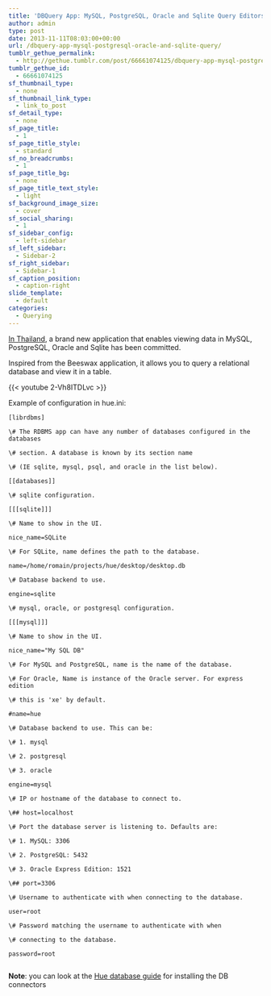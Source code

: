 ```yaml
---
title: 'DBQuery App: MySQL, PostgreSQL, Oracle and Sqlite Query Editors'
author: admin
type: post
date: 2013-11-11T08:03:00+00:00
url: /dbquery-app-mysql-postgresql-oracle-and-sqlite-query/
tumblr_gethue_permalink:
  - http://gethue.tumblr.com/post/66661074125/dbquery-app-mysql-postgresql-oracle-and-sqlite-query
tumblr_gethue_id:
  - 66661074125
sf_thumbnail_type:
  - none
sf_thumbnail_link_type:
  - link_to_post
sf_detail_type:
  - none
sf_page_title:
  - 1
sf_page_title_style:
  - standard
sf_no_breadcrumbs:
  - 1
sf_page_title_bg:
  - none
sf_page_title_text_style:
  - light
sf_background_image_size:
  - cover
sf_social_sharing:
  - 1
sf_sidebar_config:
  - left-sidebar
sf_left_sidebar:
  - Sidebar-2
sf_right_sidebar:
  - Sidebar-1
sf_caption_position:
  - caption-right
slide_template:
  - default
categories:
  - Querying
---
```


[In Thailand][1], a brand new application that enables viewing data in MySQL, PostgreSQL, Oracle and Sqlite has been committed.

Inspired from the Beeswax application, it allows you to query a relational database and view it in a table.

{{< youtube 2-Vh8ITDLvc >}}

Example of configuration in hue.ini:

<pre><code class="bash">[librdbms]

\# The RDBMS app can have any number of databases configured in the databases

\# section. A database is known by its section name

\# (IE sqlite, mysql, psql, and oracle in the list below).

[[databases]]

\# sqlite configuration.

[[[sqlite]]]

\# Name to show in the UI.

nice_name=SQLite

\# For SQLite, name defines the path to the database.

name=/home/romain/projects/hue/desktop/desktop.db

\# Database backend to use.

engine=sqlite

\# mysql, oracle, or postgresql configuration.

[[[mysql]]]

\# Name to show in the UI.

nice_name="My SQL DB"

\# For MySQL and PostgreSQL, name is the name of the database.

\# For Oracle, Name is instance of the Oracle server. For express edition

\# this is 'xe' by default.

#name=hue

\# Database backend to use. This can be:

\# 1. mysql

\# 2. postgresql

\# 3. oracle

engine=mysql

\# IP or hostname of the database to connect to.

\## host=localhost

\# Port the database server is listening to. Defaults are:

\# 1. MySQL: 3306

\# 2. PostgreSQL: 5432

\# 3. Oracle Express Edition: 1521

\## port=3306

\# Username to authenticate with when connecting to the database.

user=root

\# Password matching the username to authenticate with when

\# connecting to the database.

password=root

</code></pre>

**Note**: you can look at the [Hue database guide][2] for installing the DB connectors

&nbsp;

[1]: http://gethue.tumblr.com/post/66661140648/hue-team-retreat-thailand
[2]: http://www.cloudera.com/content/cloudera/en/documentation/core/latest/topics/cdh_ig_hue_database.html
